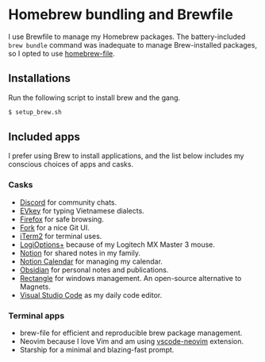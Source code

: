 # Homebrew bundling and Brewfile

I use Brewfile to manage my Homebrew packages. The battery-included `brew bundle` command was inadequate to manage
Brew-installed packages, so I opted to use [homebrew-file].

## Installations

Run the following script to install brew and the gang.

```sh
$ setup_brew.sh
```

## Included apps

I prefer using Brew to install applications, and the list below includes my conscious choices of apps and casks.

### Casks

- [Discord][discord] for community chats.
- [EVkey][evkey] for typing Vietnamese dialects.
- [Firefox][firefox] for safe browsing.
- [Fork][fork] for a nice Git UI.
- [iTerm2][iterm2] for terminal uses.
- [LogiOptions+][logioptions] because of my Logitech MX Master 3 mouse.
- [Notion][notion] for shared notes in my family.
- [Notion Calendar][notion-calendar] for managing my calendar.
- [Obsidian][obsidian] for personal notes and publications.
- [Rectangle][rectangle] for windows management. An open-source alternative to Magnets.
- [Visual Studio Code][vscode] as my daily code editor.


### Terminal apps

- brew-file for efficient and reproducible brew package management.
- Neovim because I love Vim and am using [vscode-neovim] extension.
- Starship for a minimal and blazing-fast prompt.

[discord]: https://discord.com/
[evkey]: https://evkeyvn.com/
[firefox]: https://www.mozilla.org/en-US/firefox/
[fork]: https://fork.dev/
[homebrew-file]: https://github.com/rcmdnk/homebrew-file
[iterm2]: https://iterm2.com/
[logioptions]: https://www.logitech.com/en-us/software/options.html
[notion]: https://www.notion.so/
[notion-calendar]: https://www.notion.so/product/calendar
[obsidian]: https://obsidian.md/
[rectangle]: https://rectangleapp.com/
[vscode]: https://code.visualstudio.com/
[vscode-neovim]: https://marketplace.visualstudio.com/items?itemName=asvetliakov.vscode-neovim

